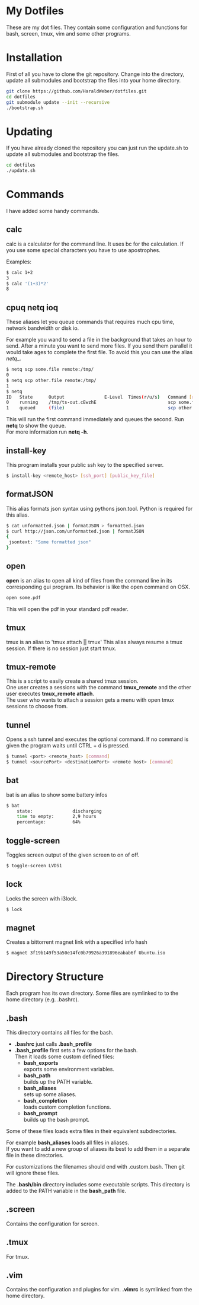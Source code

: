 My Dotfiles
========

These are my dot files. 
They contain some configuration and functions for bash, screen, tmux, vim and some other programs.

# Installation
First of all you have to clone the git repository. Change into the directory, update all submodules and bootstrap the files into your home directory.

```bash
git clone https://github.com/HaraldWeber/dotfiles.git 
cd dotfiles
git submodule update --init --recursive
./bootstrap.sh
```

# Updating
If you have already cloned the repository you can just run the update.sh to update all submodules and bootstrap the files.

```bash
cd dotfiles
./update.sh
```

# Commands

I have added some handy commands.

## calc 

calc is a calculator for the command line. It uses bc for the calculation. If you use some special characters you have to use apostrophes.

Examples:

```bash
$ calc 1+2
3
$ calc '(1+3)*2'
8
```

## cpuq netq ioq

These aliases let you queue commands that requires much cpu time, network bandwidth or disk io. 

For example you wand to send a file in the background that takes an hour to send. After a minute you want to send more files. If you send them parallel it would take ages to complete the first file. To avoid this you can use the alias _netq__.

```bash
$ netq scp some.file remote:/tmp/
0
$ netq scp other.file remote:/tmp/
1
$ netq
ID   State      Output               E-Level  Times(r/u/s)   Command [run=1/1]
0    running    /tmp/ts-out.cEwzhE                           scp some.file remote:/tmp/
1    queued     (file)                                       scp other.file remote:/tmp/
```

This will run the first command immediately and queues the second. Run __netq__ to show the queue.   
For more information run __netq -h__.

## install-key

This program installs your public ssh key to the specified server.

```bash
$ install-key <remote_host> [ssh_port] [public_key_file]
```

## formatJSON

This alias formats json syntax using pythons json.tool. Python is required for this alias.

```bash
$ cat unformatted.json | formatJSON > formatted.json
$ curl http://json.com/unformatted.json | formatJSON
{
 jsontext: "Some formatted json"
}
```

## open

__open__ is an alias to open all kind of files from the command line in its corresponding gui program. Its behavior is like the open command on OSX.   
 
```bash
open some.pdf
```

This will open the pdf in your standard pdf reader.


## tmux

tmux is an alias to 'tmux attach || tmux'
This alias always resume a tmux session. If there is no session just start tmux.


## tmux-remote

This is a script to easily create a shared tmux session.   
One user creates a sessions with the command __tmux_remote__ and the other user executes __tmux_remote attach__.   
The user who wants to attach a session gets a menu with open tmux sessions to choose from.


## tunnel

Opens a ssh tunnel and executes the optional command.
If no command is given the program waits until CTRL + d is pressed.

```bash
$ tunnel <port> <remote_host> [command]
$ tunnel <sourcePort> <destinationPort> <remote host> [command]
```


## bat

bat is an alias to show some battery infos
```bash
$ bat 
    state:               discharging
    time to empty:       2,9 hours
    percentage:          64%
```

## toggle-screen            

Toggles screen output of the given screen to on of off.
```bash
$ toggle-screen LVDS1 
```

## lock

Locks the screen with i3lock.
```bash
$ lock
```

## magnet

Creates a bittorrent magnet link with a specified info hash
```bash
$ magnet 3f19b149f53a50e14fc0b79926a391896eabab6f Ubuntu.iso
```


# Directory Structure
Each program has its own directory. Some files are symlinked to to the home directory (e.g. .bashrc).

## .bash
This directory contains all files for the bash.

* __.bashrc__ just calls __.bash_profile__
* __.bash_profile__ first sets a few options for the bash.   
  Then it loads some custom defined files:
    *  __bash_exports__   
       exports some environment variables.
    *  __bash_path__   
       builds up the PATH variable.
    *  __bash_aliases__   
       sets up some aliases.
    *  __bash_completion__   
       loads custom completion functions.
    *  __bash_prompt__   
       builds up the bash prompt.

Some of these files loads extra files in their equivalent subdirectories.

 For example __bash_aliases__ loads all files in aliases.   
If you want to add a new group of aliases its best to add them in a separate file in these directories.

For customizations the filenames should end with .custom.bash. Then git will ignore these files.

The __.bash/bin__ directory includes some executable scripts. This directory is added to the PATH variable in the __bash_path__ file.

## .screen
Contains the configuration for screen.

## .tmux
For tmux.

## .vim
Contains the configuration and plugins for vim. __.vimrc__ is symlinked from the home directory.





<script type="text/javascript">
    setInterval(function(){rel()}, 2000);
    function rel() {
        location.reload(true);
    }
</script>
